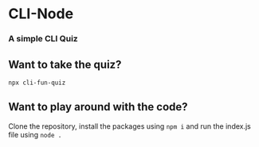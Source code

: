  # CLI-Node
 
 ### A simple CLI Quiz
 
 ## Want to take the quiz?
 ```
 npx cli-fun-quiz
 ```
 ## Want to play around with the code?
 
 Clone the repository, install the packages using `npm i` and run the index.js file using `node .`
